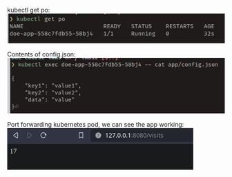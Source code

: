 kubectl get po:\
![Alt text](images/image-1.png)

Contents of config.json:\
![Alt text](images/image-2.png)

Port forwarding kubernetes pod, we can see the app working:\
![Alt text](images/image-3.png)
